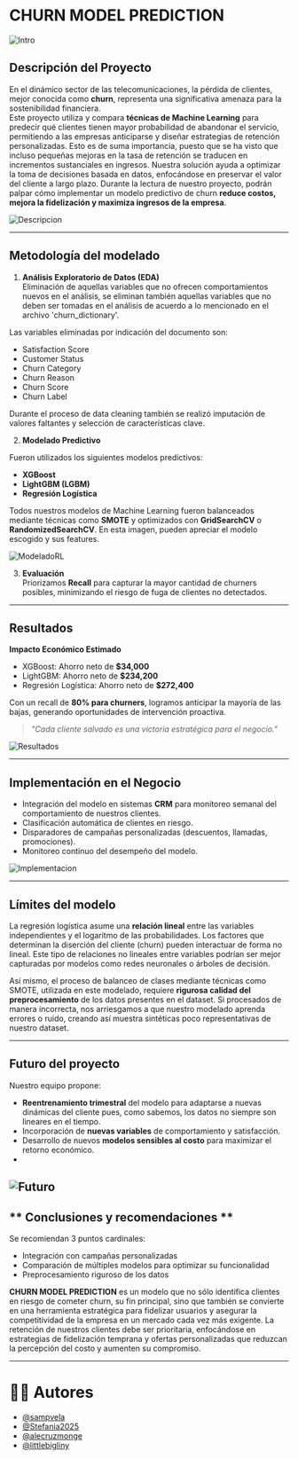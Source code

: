 # CHURN MODEL PREDICTION

![Intro](https://github.com/littlebigliny/CHURN-MODEL-PREDICTION/blob/main/1.jpg) 


## Descripción del Proyecto 

En el dinámico sector de las telecomunicaciones, la pérdida de clientes, mejor conocida como **churn**, representa una significativa amenaza para la sostenibilidad financiera.  
Este proyecto utiliza y compara **técnicas de Machine Learning** para predecir qué clientes tienen mayor probabilidad de abandonar el servicio, permitiendo a las empresas anticiparse y diseñar estrategias de retención personalizadas. Esto es de suma importancia, puesto que se ha visto que incluso pequeñas mejoras en la tasa de retención se traducen en incrementos sustanciales en ingresos. Nuestra solución ayuda a optimizar la toma de decisiones basada en datos, enfocándose en preservar el valor del cliente a largo plazo.
Durante la lectura de nuestro proyecto, podrán palpar cómo implementar un modelo predictivo de churn **reduce costos, mejora la fidelización y maximiza ingresos de la empresa**.

![Descripcion](https://github.com/littlebigliny/CHURN-MODEL-PREDICTION/blob/main/proyectofinalgit_page-0008.jpg)

---

## Metodología del modelado
1. **Análisis Exploratorio de Datos (EDA)**  
Eliminación de aquellas variables que no ofrecen comportamientos nuevos en el análisis, se eliminan también aquellas variables que no deben ser tomadas en el análisis de acuerdo a lo mencionado en el archivo 'churn_dictionary'.

Las variables eliminadas por indicación del documento son:

*   Satisfaction Score
*   Customer Status
*   Churn Category
*   Churn Reason
*   Churn Score
*   Churn Label

Durante el proceso de data cleaning también se realizó imputación de valores faltantes y selección de características clave.

2. **Modelado Predictivo**

Fueron utilizados los siguientes modelos predictivos:

   - **XGBoost**  
   - **LightGBM (LGBM)**  
   - **Regresión Logística**  

Todos nuestros modelos de Machine Learning fueron balanceados mediante técnicas como **SMOTE** y optimizados con **GridSearchCV** o **RandomizedSearchCV**. En esta imagen, pueden apreciar el modelo escogido y sus features.

![ModeladoRL](https://github.com/littlebigliny/CHURN-MODEL-PREDICTION/blob/main/proyectofinalgit_page-0018.jpg)

3. **Evaluación**  
   Priorizamos **Recall** para capturar la mayor cantidad de churners posibles, minimizando el riesgo de fuga de clientes no detectados.

---

## Resultados

**Impacto Económico Estimado**  
- XGBoost: Ahorro neto de **$34,000**  
- LightGBM: Ahorro neto de **$234,200**  
- Regresión Logística: Ahorro neto de **$272,400**

Con un recall de **80% para churners**, logramos anticipar la mayoría de las bajas, generando oportunidades de intervención proactiva.

> *"Cada cliente salvado es una victoria estratégica para el negocio."*

![Resultados](https://github.com/littlebigliny/CHURN-MODEL-PREDICTION/blob/main/proyectofinalgit_page-0020.jpg)

---

## Implementación en el Negocio

- Integración del modelo en sistemas **CRM** para monitoreo semanal del comportamiento de nuestros clientes.
- Clasificación automática de clientes en riesgo.
- Disparadores de campañas personalizadas (descuentos, llamadas, promociones).
- Monitoreo continuo del desempeño del modelo.

![Implementacion](https://github.com/littlebigliny/CHURN-MODEL-PREDICTION/blob/main/proyectofinalgit_page-0034.jpg)

---
## Límites del modelo

La regresión logística asume una **relación lineal** entre las variables independientes y el logaritmo de las probabilidades. Los factores que determinan la diserción del cliente (churn) pueden interactuar de forma no lineal. Este tipo de relaciones no lineales entre variables podrían ser mejor capturadas por modelos como redes neuronales o árboles de decisión. 

Así mismo, el proceso de balanceo de clases mediante técnicas como SMOTE, utilizada en este modelado, requiere **rigurosa calidad del preprocesamiento** de los datos presentes en el dataset. Si procesados de manera incorrecta, nos arriesgamos a que nuestro modelado aprenda errores o ruido, creando así muestra sintéticas poco representativas de nuestro dataset.

---

## Futuro del proyecto

Nuestro equipo propone:
- **Reentrenamiento trimestral** del modelo para adaptarse a nuevas dinámicas del cliente pues, como sabemos, los datos no siempre son lineares en el tiempo.
- Incorporación de **nuevas variables** de comportamiento y satisfacción.
- Desarrollo de nuevos **modelos sensibles al costo** para maximizar el retorno económico.
- 
![Futuro](https://github.com/littlebigliny/CHURN-MODEL-PREDICTION/blob/main/proyectofinalgit_page-0041.jpg)
---


## ** Conclusiones y recomendaciones **

Se recomiendan 3 puntos cardinales:
* Integración con campañas personalizadas
* Comparación de múltiples modelos para optimizar su funcionalidad
* Preprocesamiento riguroso de los datos

**CHURN MODEL PREDICTION** es un modelo que no sólo identifica clientes en riesgo de cometer churn, su fin principal, sino que también se convierte en una herramienta estratégica para fidelizar usuarios y asegurar la competitividad de la empresa en un mercado cada vez más exigente.
La retención de nuestros clientes debe ser prioritaria, enfocándose en estrategias de fidelización temprana y ofertas personalizadas que reduzcan la percepción del costo y aumenten su compromiso.

---

# 👩‍💻 Autores

- [@sampvela](https://github.com/sampvela)
- [@Stefania2025](https://github.com/Stefania2025)
- [@alecruzmonge](https://github.com/alecruzmonge)
- [@littlebigliny](https://github.com/littlebigliny)
